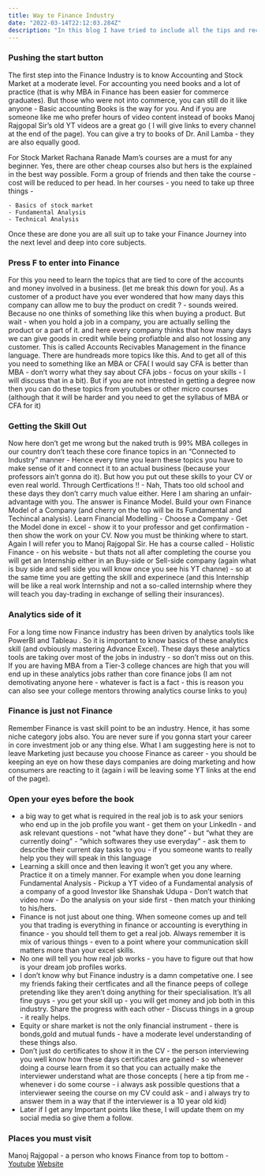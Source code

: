 ```yaml
---
title: Way to Finance Industry
date: "2022-03-14T22:12:03.284Z"
description: "In this blog I have tried to include all the tips and recommendations I think very useful to get started for Finance or Investment Industry. Whatever I have given here is result of my research for more than one year into the industry. Hope  this will help you in some manner. Click the heading to read more."
---
```


### Pushing the start button
The first step into the Finance Industry is to know Accounting and Stock Market at a moderate level. For accounting you need books and a lot of practice (that is why MBA in Finance has been easier for commerce graduates). But those who were not into commerce, you can still do it like anyone - Basic accounting Books is the way for you.  And if you are someone like me who prefer hours of video content instead of books Manoj Rajgopal Sir’s  old YT videos are a great go ( I will give links to every channel at the end of the page). You can give a try to books of Dr. Anil Lamba - they are also equally good.

For Stock Market Rachana Ranade Mam’s courses are a must for any beginner. Yes, there are other cheap courses also but hers is the explained in the best way possible. Form a group of friends and then take the course - cost will be reduced to per head. In her courses - you need to take up three things -

    - Basics of stock market
    - Fundamental Analysis
    - Technical Analysis

Once these are done you are all suit up to take your Finance Journey into the next level and deep into core subjects.

### Press F to enter into Finance
For this you need to learn the topics that are tied to core of the accounts and money involved in a business. (let me break this down for you). As a customer of a product have you  ever wondered that how many days this company can allow me to buy the product on credit ? - sounds weired. Because no one thinks of something like this when buying a product. But wait -  when you hold a job in a company, you are actually selling the product or a part of it. and here every company thinks that how many days we can give goods in credit while being profiatble and also not lossing any customer. This is called Accounts Recivables Management in the finance language. There are hundreads more topics like this. And to get all of this you need to something like an MBA or CFA( I would say CFA is better than MBA - don’t worry what they say about CFA jobs - focus on your skills - I will discuss that in a bit). But if you are not intrested in getting  a degree now then you can do these topics from youtubes or other micro courses (although that it will be harder and you need to get the syllabus of MBA or CFA for it)

### Getting the Skill Out
Now here don’t get me wrong but the naked truth is 99% MBA colleges in our country don’t teach these core finance topics in an “Connected to Industry” manner - Hence every time you learn these topics you have to make sense of it and connect it to an actual business (because your professors ain’t gonna do it).  But how you put out these skills to your CV or even real world. Through Certfications !! - Nah, Thats too old school and these days they don’t carry much value either. Here I am sharing an unfair-advantage with you. The answer is Finance Model. Build your  own Finance Model of a Company  (and cherry on the top will be its Fundamental and Techincal analysis). Learn Financial Modelling - Choose a Company - Get the Model done in excel - show it to your professor and get confirmation - then show the work on your CV. Now you must be thinking where to start. Again  I will refer  you to Manoj Rajgopal Sir. He has a course called - Holistic Finance - on his website - but thats not all after completing the course you will get an Internship either in an Buy-side or Sell-side company (again what is buy side and sell side you will know once you see his YT channe) - so at the same time you are getting the skill and experinece (and this Internship will be like a real work Internship and not a so-called internship where they will teach you day-trading in exchange of selling their insurances). 

### Analytics side of it
For a long time now Finance industry has been driven by analytics tools like PowerBI and Tableau . So it is important to know basics of these analytics skill (and ovbiously mastering Advance Excel). These days these analytics tools are taking over most of the jobs in industry - so don’t miss out on this. If you are having MBA from a Tier-3 college chances are high that you will end up in these analytics jobs rather than core finance jobs (I am not demotivating anyone here - whatever is fact is a fact - this is reason you can also see your college mentors throwing analytics course links to you)

### Finance is just not Finance
Remember Finance is vast skill point to be an industry. Hence, it has some niche category jobs also. You are never sure if you gonna start your career in core investment job or any thing else. What I am suggesting here is not to leave Marketing just because you choose Finance as career - you should be keeping an eye on how these days companies are doing marketing and how consumers are reacting to it (again i will be leaving some YT links at the end of the page). 

### Open your eyes before the book
* a big way to get what is required in the real job is to ask your seniors who end up in the job profile you want - get them on your LinkedIn - and ask relevant questions - not “what have they done” - but “what they are currently doing” - “which softwares they use everyday” - ask them to describe their current day tasks to you - if you someone wants to really help you they will speak in this language
* Learning  a skill once and then leaving it won’t get you any where. Practice it on a timely manner. For example when you done learning Fundamental Analysis - Pickup a YT video of a Fundamental analysis of a company of a good Investor like Shanshak Udupa - Don’t watch that video now - Do the analysis on your side first - then match your thinking  to his/hers.
* Finance is not just about one thing. When someone comes up and tell you that trading is everything in finance or accounting is everything in finance - you should tell them to get a real job. Always remember it is mix of various things - even to a point where your communication skill matters more than your excel skills.
* No one will tell you how real job works - you have to figure out that how is your dream job profiles works.
* I don’t know why but Finance industry is a damn competative one. I see my friends faking their certficates and all the finance peeps of college pretending like they aren’t doing anything for their specialisation. It’s all fine guys - you get your skill up - you will get money and job both in this industry. Share the progress with each other - Discuss things in a group - it really helps.
* Equity or share market is not the only financial instrument - there is bonds,gold and mutual funds - have a moderate level understanding of these things also.
* Don’t just do certificates to show it in the CV - the person interviewing you well know how these days certificates are gained - so whenever doing a course learn from it so that you can actually make the interviewer understand what are those concepts ( here  a tip from me - whenever i do some course - i always ask possible questions that a interviewer seeing the course on my CV could ask - and i  always try to answer them in a way that if the interviewer is a 10 year old kid)
* Later if I get any Important points like these, I will update them on my social media so give them a follow.
### Places you must visit
Manoj Rajgopal - a person who knows Finance from top to bottom  - 
[Youtube](https://www.youtube.com/c/FinancewithManojRajgopal) [Website](https://www.finenvision.com/)